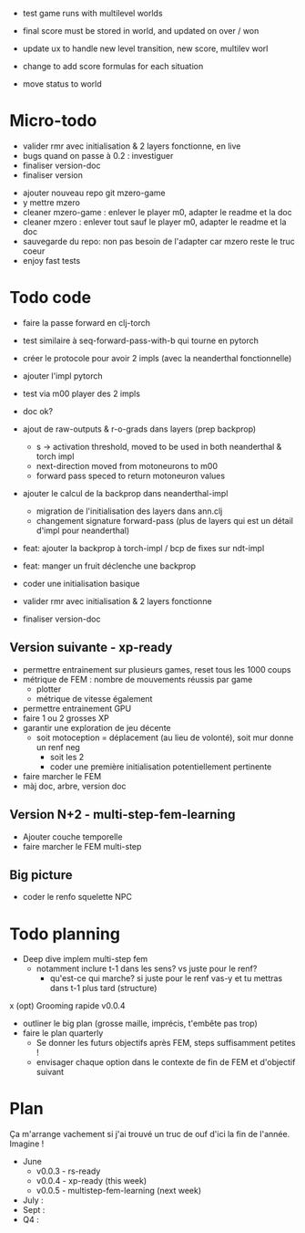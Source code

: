 - test game runs with multilevel worlds
- final score must be stored in world, and updated on over / won
- update ux to handle new level transition, new score, multilev worl

- change to add score formulas for each situation
- move status to world

# Micro-todo
+ valider rmr avec initialisation & 2 layers fonctionne, en live
+ bugs quand on passe à 0.2 : investiguer
+ finaliser version-doc
+ finaliser version
- ajouter nouveau repo git mzero-game
- y mettre mzero
- cleaner mzero-game : enlever le player m0, adapter le readme et la doc
- cleaner mzero : enlever tout sauf le player m0, adapter le readme et la doc
- sauvegarde du repo: non pas besoin de l'adapter car mzero reste le truc coeur
- enjoy fast tests

# Todo code
+ faire la passe forward en clj-torch
 + test similaire à seq-forward-pass-with-b qui tourne en pytorch
 + créer le protocole pour avoir 2 impls (avec la neanderthal fonctionnelle)
 + ajouter l'impl pytorch
 + test via m00 player des 2 impls
 + doc ok?

+ ajout de raw-outputs & r-o-grads dans layers (prep backprop)
  + s -> activation threshold, moved to be used in both neanderthal & torch impl
  + next-direction moved from motoneurons to m00
  + forward pass speced to return motoneuron values
	
+ ajouter le calcul de la backprop dans neanderthal-impl
  + migration de l'initialisation des layers dans ann.clj
  + changement signature forward-pass (plus de layers qui est un détail d'impl pour neanderthal)

+ feat: ajouter la backprop à torch-impl / bcp de fixes sur ndt-impl

+ feat: manger un fruit déclenche une backprop
+ coder une initialisation basique
+ valider rmr avec initialisation & 2 layers fonctionne
+ finaliser version-doc

## Version suivante - xp-ready
- permettre entrainement sur plusieurs games, reset tous les 1000 coups
- métrique de FEM : nombre de mouvements réussis par game
  - plotter
  - métrique de vitesse également
- permettre entrainement GPU
- faire 1 ou 2 grosses XP
- garantir une exploration de jeu décente
  - soit motoception = déplacement (au lieu de volonté), soit mur donne un renf neg
	- soit les 2
	- coder une première initialisation potentiellement pertinente
- faire marcher le FEM
- màj doc, arbre, version doc

## Version N+2 - multi-step-fem-learning
- Ajouter couche temporelle
- faire marcher le FEM multi-step

## Big picture
- coder le renfo squelette NPC

# Todo planning
+ Deep dive implem multi-step fem
  - notamment inclure t-1 dans les sens? vs juste pour le renf?
	- qu'est-ce qui marche? si juste pour le renf vas-y et tu mettras dans t-1 plus tard (structure)

x (opt) Grooming rapide v0.0.4
- outliner le big plan (grosse maille, imprécis, t'embête pas trop)
- faire le plan quarterly
  - Se donner les futurs objectifs après FEM, steps suffisamment petites !
  - envisager chaque option dans le contexte de fin de FEM et d'objectif suivant

# Plan
Ça m'arrange vachement si j'ai trouvé un truc de ouf d'ici la fin de l'année. Imagine !

- June
  - v0.0.3 - rs-ready
  - v0.0.4 - xp-ready (this week)
  - v0.0.5 - multistep-fem-learning (next week)
- July : 
- Sept : 
- Q4 : 

